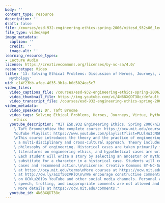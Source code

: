 ```yaml
---
body: ''
content_type: resource
description: ''
draft: false
file: /courses/esd-932-engineering-ethics-spring-2006/mitesd_932s06_lec13_360p_16_9.mp4
file_type: video/mp4
image_metadata:
  caption: ''
  credit: ''
  image-alt: ''
learning_resource_types:
- Lecture Audio
license: https://creativecommons.org/licenses/by-nc-sa/4.0/
resourcetype: Video
title: '13: Solving Ethical Problems: Discussion of Heroes, Journeys, and Virtue in
  Mythology'
uid: c14f23bb-afee-4035-9b1a-b0d5024ee5c7
video_files:
  video_captions_file: /courses/esd-932-engineering-ethics-spring-2006/1ytORwG1XxI9isXrfYc1B_3Uo7Sh4zVRv_transcript.webvtt
  video_thumbnail_file: https://img.youtube.com/vi/4N68XQDT38c/default.jpg
  video_transcript_file: /courses/esd-932-engineering-ethics-spring-2006/1ytORwG1XxI9isXrfYc1B_3Uo7Sh4zVRv_transcript.pdf
video_metadata:
  video_speakers: Dr. Taft Broome
  video_tags: Solving Ethical Problems, Heroes, Journeys, Virtue, Mythology, engineering
    ethics
  youtube_description: "MIT ESD.932 Engineering Ethics, Spring 2006\nInstructor: Dr.\
    \ Taft Broome\nView the complete course: https://ocw.mit.edu/courses/esd-932-engineering-ethics-spring-2006/\n\
    YouTube Playlist: https://www.youtube.com/playlist?list=PLUl4u3cNGP61YF5HCMnGUwJ8D-PNNs3OR\n\
    \nThis course introduces the theory and the practice of engineering ethics using\
    \ a multi-disciplinary and cross-cultural approach. Theory includes ethics and\
    \ philosophy of engineering. Historical cases are taken primarily from the scholarly\
    \ literatures on engineering ethics, and hypothetical cases are written by students.\
    \ Each student will write a story by selecting an ancestor or mythic hero as a\
    \ substitute for a character in a historical case. Students will compare these\
    \ cases and recommend action.\n\nLicense: Creative Commons BY-NC-SA\nMore information\
    \ at https://ocw.mit.edu/terms\nMore courses at https://ocw.mit.edu\nSupport OCW\
    \ at http://ow.ly/a1If50zVRlQ\n\nWe encourage constructive comments and discussion\
    \ on OCW\u2019s YouTube and other social media channels. Personal attacks, hate\
    \ speech, trolling, and inappropriate comments are not allowed and may be removed.\
    \ More details at https://ocw.mit.edu/comments."
  youtube_id: 4N68XQDT38c
---
```

